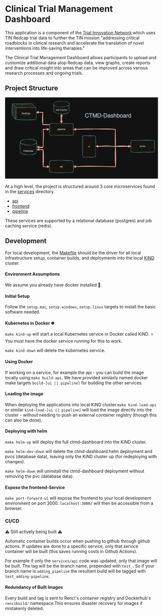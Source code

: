 # Clinical Trial Management Dashboard 
This application is a component of the [Trial Innovation Network](https://trialinnovationnetwork.org/) which uses TIN Redcap trial data to further the TIN mission "addressing critical roadblocks in clinical research and accelerate the translation of novel interventions into life-saving therapies."

The Clinical Trial Management Dashboard allows participants to upload and customize additional data atop Redcap data, view graphs, create reports and draw critical insight into areas that can be improved across various research processes and ongoing trials.

## Project Structure
![alt text](https://github.com/RENCI/ctmd-dashboard/blob/adding-pipeline/data/diagram/ctmd-dash-outline.png)

At a high level, the project is structured around 3 core microservices found in the [services](https://github.com/RENCI/ctmd-dashboard/tree/main/services) directory. 
- [api](https://github.com/RENCI/ctmd-dashboard/tree/main/services/api)
- [frontend](https://github.com/RENCI/ctmd-dashboard/tree/main/services/frontend)
- [pipeline](https://github.com/RENCI/ctmd-dashboard/tree/main/services/pipeline)

These services are supported by a relational database (postgres) and job caching service (redis).

## Development
For local development, the [Makefile](https://github.com/RENCI/ctmd-dashboard/blob/main/Makefile) should be the driver for all local infrastructure setup, container builds, and deployments into the local [KiND](https://kind.sigs.k8s.io/) cluster.

#### Environment Assumptions
We assume you already have docker installed 🐳.

#### Initial Setup
Follow the `setup.mac`, `setup.windows`, `setup.linux` targets to install the basic software needed.  

#### Kubernetes in Docker ☸️
`make kind-up` will start a local Kubernetes service in Docker called KiND. ⭐️ You must have the docker service running for this to work.

`make kind-down` will delete the kubernetes service.

#### Using Docker 
If working on a service, for example the api - you can build the image locally using `make build-api`. We have provided similarly named docker make targets `build-[ui || pipeline]` for building the other services. 

#### Loading the image
When deploying the applications into local KiND cluster `make kind-load-api` or similar `kind-load-[ui || pipeline]` will load the image directly into the cluster - without needing to push an external container registry (though this can also be done). 

#### Deploying with helm
`make helm-up` will deploy the full ctmd-dashboard into the KiND cluster. 

`make helm-dev-down` will delete the ctmd-dashboard helm deployment and pvcs (database data), leaving only the KiND cluster up (for redeploying with changes). 

`make helm-down` will uninstall the ctmd-dashboard deployment without removing the pvc (database data).

#### Expose the frontend-Service
`make port-forward-ui` will expose the frontend to your local development environment on port 3000. `localhost:3000/` will then be accessible from a browser.

### CI/CD
⚠️ Still actively being built ⚠️

Automatic container builds occur when pushing to github through github actions. If updates are done to a specific service, only that service container will be built (this saves running costs in Github Actions). 

For example if only the `services/api` code was updated, only that image will be built. The tag will be the branch name, prepended with `test_`. So if your branch name is `adding_pipeline` the resultant build will be tagged with `test_adding-pipeline`.

#### Redundancy of Built Images
Every build and tag is sent to Renci's container registry and Dockerhub's `rencibuild/` namespace.This ensures disaster recovery for images if mistakenly deleted.
